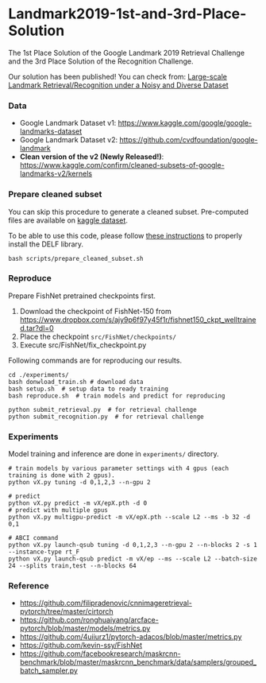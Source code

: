 # Landmark2019-1st-and-3rd-Place-Solution

The 1st Place Solution of the Google Landmark 2019 Retrieval Challenge and the 3rd Place Solution of the Recognition Challenge.

Our solution has been published! You can check from: [Large-scale Landmark Retrieval/Recognition under a Noisy and Diverse Dataset](https://arxiv.org/abs/1906.04087)

### Data
* Google Landmark Dataset v1: https://www.kaggle.com/google/google-landmarks-dataset
* Google Landmark Dataset v2: https://github.com/cvdfoundation/google-landmark
* **Clean version of the v2 (Newly Released!)**: https://www.kaggle.com/confirm/cleaned-subsets-of-google-landmarks-v2/kernels

### Prepare cleaned subset
You can skip this procedure to generate a cleaned subset.
Pre-computed files are available on [kaggle dataset](https://www.kaggle.com/confirm/cleaned-subsets-of-google-landmarks-v2).

To be able to use this code, please follow [these instructions](https://github.com/tensorflow/models/blob/master/research/delf/INSTALL_INSTRUCTIONS.md) to properly install the DELF library.
```
bash scripts/prepare_cleaned_subset.sh
```

### Reproduce
Prepare FishNet pretrained checkpoints first.
1. Download the checkpoint of FishNet-150 from https://www.dropbox.com/s/ajy9p6f97y45f1r/fishnet150_ckpt_welltrained.tar?dl=0
2. Place the checkpoint `src/FishNet/checkpoints/`
3. Execute src/FishNet/fix_checkpoint.py

Following commands are for reproducing our results.
```
cd ./experiments/
bash donwload_train.sh # download data
bash setup.sh  # setup data to ready training
bash reproduce.sh  # train models and predict for reproducing

python submit_retrieval.py  # for retrieval challenge
python submit_recognition.py  # for retrieval challenge
```

### Experiments
Model training and inference are done in `experiments/` directory.
```
# train models by various parameter settings with 4 gpus (each training is done with 2 gpus).
python vX.py tuning -d 0,1,2,3 --n-gpu 2

# predict
python vX.py predict -m vX/epX.pth -d 0
# predict with multiple gpus
python vX.py multigpu-predict -m vX/epX.pth --scale L2 --ms -b 32 -d 0,1

# ABCI command
python vX.py launch-qsub tuning -d 0,1,2,3 --n-gpu 2 --n-blocks 2 -s 1 --instance-type rt_F
python vX.py launch-qsub predict -m vX/ep --ms --scale L2 --batch-size 24 --splits train,test --n-blocks 64
```

### Reference
* https://github.com/filipradenovic/cnnimageretrieval-pytorch/tree/master/cirtorch
* https://github.com/ronghuaiyang/arcface-pytorch/blob/master/models/metrics.py
* https://github.com/4uiiurz1/pytorch-adacos/blob/master/metrics.py
* https://github.com/kevin-ssy/FishNet
* https://github.com/facebookresearch/maskrcnn-benchmark/blob/master/maskrcnn_benchmark/data/samplers/grouped_batch_sampler.py

